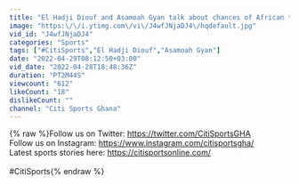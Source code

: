 ```yaml
---
title: "El Hadji Diouf and Asamoah Gyan talk about chances of African teams at 2022 World Cup"
image: "https:\/\/i.ytimg.com\/vi\/J4wfJNjaDJ4\/hqdefault.jpg"
vid_id: "J4wfJNjaDJ4"
categories: "Sports"
tags: ["#CitiSports","El Hadji Diouf","Asamoah Gyan"]
date: "2022-04-29T08:12:50+03:00"
vid_date: "2022-04-28T18:48:36Z"
duration: "PT2M44S"
viewcount: "612"
likeCount: "18"
dislikeCount: ""
channel: "Citi Sports Ghana"
---
```

{% raw %}Follow us on Twitter: <a rel="nofollow" target="blank" href="https://twitter.com/CitiSportsGHA">https://twitter.com/CitiSportsGHA</a><br />Follow us on Instagram: <a rel="nofollow" target="blank" href="https://www.instagram.com/citisportsgha/">https://www.instagram.com/citisportsgha/</a><br />Latest sports stories here: <a rel="nofollow" target="blank" href="https://citisportsonline.com/">https://citisportsonline.com/</a><br /><br />#CitiSports{% endraw %}

